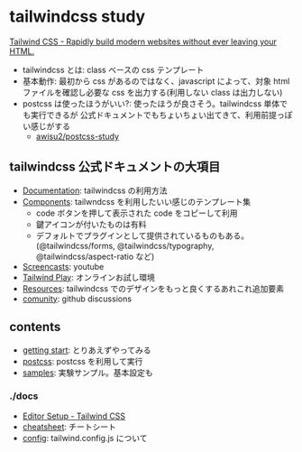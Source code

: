 # tailwindcss study

[Tailwind CSS \- Rapidly build modern websites without ever leaving your HTML\.](https://tailwindcss.com/)

- tailwindcss とは: class ベースの css テンプレート
- 基本動作: 最初から css があるのではなく、javascript によって、対象 html ファイルを確認し必要な css を出力する(利用しない class は出力しない)
- postcss は使ったほうがいい?: 使ったほうが良さそう。tailwindcss 単体でも実行できるが 公式ドキュメントでもちょいちょい出てきて、利用前提っぽい感じがする
  - [awisu2/postcss\-study](https://github.com/awisu2/postcss-study)

## tailwindcss 公式ドキュメントの大項目

- [Documentation](https://tailwindcss.com/docs/installation): tailwindcss の利用方法
- [Components](https://tailwindui.com/): tailwndcss を利用したいい感じのテンプレート集
  - code ボタンを押して表示された code をコピーして利用
  - 鍵アイコンが付いたものは有料
  - デフォルトでプラグインとして提供されているものもある。(@tailwindcss/forms, @tailwindcss/typography, @tailwindcss/aspect-ratio など)
- [Screencasts](https://www.youtube.com/tailwindlabs): youtube
- [Tailwind Play](https://play.tailwindcss.com/): オンラインお試し環境
- [Resources](https://tailwindcss.com/resources): tailwindcss でのデザインをもっと良くするあれこれ追加要素
- [comunity](https://github.com/tailwindlabs/tailwindcss/discussions): github discussions

## contents

- [getting start](./gettingStart): とりあえずやってみる
- [postcss](./withpostcss): postcss を利用して実行
- [samples](./samples): 実験サンプル。基本設定も

### ./docs

- [Editor Setup \- Tailwind CSS](https://tailwindcss.com/docs/editor-setup)
- [cheatsheet](./docs/cheatsheet.md): チートシート
- [config](./docs/config.md): tailwind.config.js について
